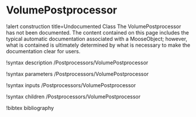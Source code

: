 <!-- MOOSE Documentation Stub: Remove this when content is added. -->

# VolumePostprocessor

!alert construction title=Undocumented Class
The VolumePostprocessor has not been documented. The content contained on this page includes the
typical automatic documentation associated with a MooseObject; however, what is contained is
ultimately determined by what is necessary to make the documentation clear for users.

!syntax description /Postprocessors/VolumePostprocessor

!syntax parameters /Postprocessors/VolumePostprocessor

!syntax inputs /Postprocessors/VolumePostprocessor

!syntax children /Postprocessors/VolumePostprocessor

!bibtex bibliography
